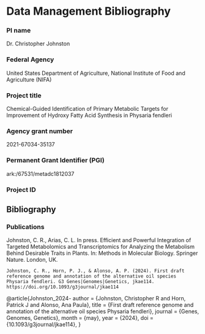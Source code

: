 # Data Management Bibliography

### PI name
Dr. Christopher Johnston

### Federal Agency
United States Department of Agriculture, National Institute of Food and Agriculture (NIFA)

### Project title
Chemical-Guided Identification of Primary Metabolic Targets for Improvement of Hydroxy Fatty Acid Synthesis in Physaria fendleri

### Agency grant number
2021-67034-35137

### Permanent Grant Identifier (PGI)	
ark:/67531/metadc1812037

### Project ID

## Bibliography

### Publications

Johnston, C. R., Arias, C. L. In press. Efficient and Powerful Integration of Targeted Metabolomics and Transcriptomics for Analyzing the Metabolism Behind Desirable Traits in Plants. In: Methods in Molecular Biology. Springer Nature. London, UK.

```
Johnston, C. R., Horn, P. J., & Alonso, A. P. (2024). First draft reference genome and annotation of the alternative oil species Physaria fendleri. G3 Genes|Genomes|Genetics, jkae114. https://doi.org/10.1093/g3journal/jkae114

```
@article{Johnston_2024-
author = {Johnston, Christopher R and Horn, Patrick J and Alonso, Ana Paula},
title = {First draft reference genome and annotation of the alternative oil species Physaria fendleri},
journal = {Genes, Genomes, Genetics}, 
month = {may},
year = {2024},
doi = {10.1093/g3journal/jkae114},
}

```

